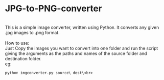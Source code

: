 # JPG-to-PNG-converter
<br>
This is a simple image converter, written using Python. It converts any given .jpg images to .png format.<br>
<br>
How to use:<br>
Just Copy the images you want to convert into one folder and run the script giving the arguments as the paths and names of the source folder and destination folder.<br>
eg: 

	python imgconverter.py source\ dest\<br>
